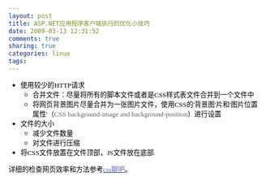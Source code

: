 ```yaml
---
layout: post
title: ASP.NET应用程序客户端执行的优化小技巧
date: 2009-03-13 12:31:52
comments: true
sharing: true
categories: linux
tags: 
---
```


<div class="postBody">
<ul>
	<li>
	<div>
	<span style="font-size: 10pt; color: black"><span style="font-family: 宋体">使用较少的</span><span style="font-family: Times New Roman">HTTP</span><span style="font-family: 宋体">请求</span><span style="font-family: Times New Roman"> </span></span>
	</div>
	<ul>
		<li><span style="font-size: 10pt; color: black"><span style="font-family: 宋体">合并文件：尽量将所有的脚本文件或者是</span><span style="font-family: Times New Roman">CSS</span><span style="font-family: 宋体">样式表文件合并到一个文件中</span><span style="font-family: Times New Roman"> </span></span></li>
		<li><span style="font-size: 10pt"><span style="color: black"><span style="font-family: 宋体">将网页背景图片尽量合并为一张图片文件，使用</span><span style="font-family: Times New Roman">CSS</span><span style="font-family: 宋体">的</span><span style="font-family: Times New Roman">&#39;</span><span style="font-family: 宋体">背景图</span><span style="font-family: Times New Roman">&#39;</span><span style="font-family: 宋体">片和</span><span style="font-family: Times New Roman">&#39;</span><span style="font-family: 宋体">图片位置属性</span><span style="font-family: Times New Roman">&#39;</span><span style="font-family: 宋体">（</span></span><span style="color: #666666; font-family: Times New Roman">CSS background-image and background-position</span><span style="color: black"><span style="font-family: 宋体">）进行设置</span><span style="font-family: Times New Roman"> </span></span></span></li>
	</ul>
	</li>
	<li>
	<div>
	<span style="font-size: 10pt; color: black"><span style="font-family: 宋体">文件的大小</span><span style="font-family: Times New Roman"> </span></span>
	</div>
	<ul>
		<li><span style="font-size: 10pt; color: black"><span style="font-family: 宋体">减少文件数量</span><span style="font-family: Times New Roman"> </span></span></li>
		<li><span style="font-size: 10pt; color: black"><span style="font-family: 宋体">对文件进行压缩</span><span style="font-family: Times New Roman"> </span></span></li>
	</ul>
	</li>
	<li><span style="font-size: 10pt; color: black"><span style="font-family: 宋体">将</span><span style="font-family: Times New Roman">CSS</span><span style="font-family: 宋体">文件放置在文件顶部，</span><span style="font-family: Times New Roman">JS</span><span style="font-family: 宋体">文件放在底部</span></span> </li>
</ul>
<p>
<span style="font-size: 10pt; color: black"><span style="font-family: 宋体">详细的检查网页效率和方法参考<a href="http://www.css8.cn/chat/dispbbs.asp?boardid=26&amp;Id=493" target="_blank"><font color="#6466b3">css聊吧</font></a>。</span></span>
</p>
</div>
